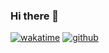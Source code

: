 ### Hi there 👋

[![wakatime](https://wakatime.com/badge/user/609e9763-1603-4ffa-b11a-a41d2d127805.svg)](https://wakatime.com/@609e9763-1603-4ffa-b11a-a41d2d127805)
[![github](https://img.shields.io/github/followers/tickflag?logo=github&style=plastic)](https://github.com/tickflag?tab=followers)

<!--
**tickflag/tickflag** is a ✨ _special_ ✨ repository because its `README.md` (this file) appears on your GitHub profile.
[](url)
Here are some ideas to get you started:

- 🔭 I’m currently working on ...
- 🌱 I’m currently learning ...
- 👯 I’m looking to collaborate on ...
- 🤔 I’m looking for help with ...
- 💬 Ask me about ...
- 📫 How to reach me: ...
- 😄 Pronouns: ...
- ⚡ Fun fact: ...
-->
